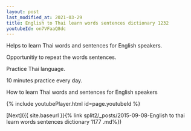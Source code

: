 ```yaml
---
layout: post
last_modified_at: 2021-03-29
title: English to Thai learn words sentences dictionary 1232 
youtubeId: on7VFaaQ8dc
---
```

 
 
Helps to learn Thai words and sentences for English speakers.

Opportunitiy to repeat the words sentences. 

Practice Thai language. 
 
10 minutes practice every day. 
 
How to learn Thai words and sentences for English speakers 
 
{% include youtubePlayer.html id=page.youtubeId %}
 
 
[Next]({{ site.baseurl }}{% link  split2/_posts/2015-09-08-English to thai learn words sentences dictionary 1177 .md%})
 

